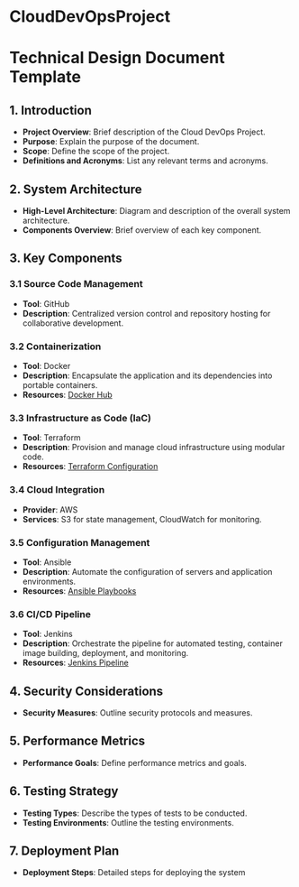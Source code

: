 
# CloudDevOpsProject


# Technical Design Document Template
## 1. Introduction
- **Project Overview**: Brief description of the Cloud DevOps Project.
- **Purpose**: Explain the purpose of the document.
- **Scope**: Define the scope of the project.
- **Definitions and Acronyms**: List any relevant terms and acronyms.
## 2. System Architecture
- **High-Level Architecture**: Diagram and description of the overall system architecture.
- **Components Overview**: Brief overview of each key component.
## 3. Key Components
### 3.1 Source Code Management
- **Tool**: GitHub
- **Description**: Centralized version control and repository hosting for collaborative development.
### 3.2 Containerization
- **Tool**: Docker
- **Description**: Encapsulate the application and its dependencies into portable containers.
- **Resources**: [﻿Docker Hub](https://#) 
### 3.3 Infrastructure as Code (IaC)
- **Tool**: Terraform
- **Description**: Provision and manage cloud infrastructure using modular code.
- **Resources**: [﻿Terraform Configuration](https://#) 
### 3.4 Cloud Integration
- **Provider**: AWS
- **Services**: S3 for state management, CloudWatch for monitoring.
### 3.5 Configuration Management
- **Tool**: Ansible
- **Description**: Automate the configuration of servers and application environments.
- **Resources**: [﻿Ansible Playbooks](https://#) 
### 3.6 CI/CD Pipeline
- **Tool**: Jenkins
- **Description**: Orchestrate the pipeline for automated testing, container image building, deployment, and monitoring.
- **Resources**: [﻿Jenkins Pipeline](https://#) 
## 4. Security Considerations
- **Security Measures**: Outline security protocols and measures.
## 5. Performance Metrics
- **Performance Goals**: Define performance metrics and goals.
## 6. Testing Strategy
- **Testing Types**: Describe the types of tests to be conducted.
- **Testing Environments**: Outline the testing environments.
## 7. Deployment Plan
- **Deployment Steps**: Detailed steps for deploying the system




<!--- Eraser file: https://app.eraser.io/workspace/zwT78GuB3HeaSQvaFzWf --->
